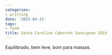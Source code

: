 ```yaml
---
categories:
- writting
date: '2015-04-13'
tags:
- food
title: Santa Carolina Cabernet Sauvignon 2014
---
```


Equilibrado, bem leve, bom para massas.